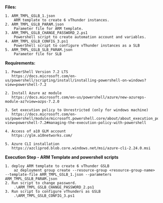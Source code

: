 **Files:**

    1. ARM_TMPL_GSLB_1.json
        ARM template to create 6 vThunder instances.
    2. ARM_TMPL_GSLB_PARAM.json
        Parameter file for ARM template.
    3. ARM_TMPL_GSLB_CHANGE_PASSWORD_2.ps1
        Powershell script to create automation account and variables.
    4. ARM_TMPL_GSLB_CONFIG_3.ps1
        PowerShell script to configure vThunder instances as a SLB 
    5. ARM_TMPL_GSLB_SLB_PARAM.json
        Parameter file for SLB

**Requirements:**

    1. PowerShell Version 7.2 LTS
	   https://docs.microsoft.com/en-us/powershell/scripting/install/installing-powershell-on-windows?view=powershell-7.2
	   
    2. Install Azure az module
	   https://docs.microsoft.com/en-us/powershell/azure/new-azureps-module-az?view=azps-7.2.0
	   
    3. Set execution policy to Unrestricted (only for windows machine)
       https://docs.microsoft.com/en-us/powershell/module/microsoft.powershell.core/about/about_execution_policies?view=powershell-7.2#managing-the-execution-policy-with-powershell
    
	4. Access of a10 GLM account 
	   https://glm.a10networks.com/ 
	   
	5. Azure CLI installation
	   https://azcliprod.blob.core.windows.net/msi/azure-cli-2.24.0.msi

**Execution Step - ARM Template and powershell scripts**

    1. deploy ARM template to create 6 vThunder GSLB
        az deployment group create --resource-group <resource-group-name> --template-file ARM_TMPL_GSLB_1.json --parameters ARM_TMPL_GSLB_PARAM.json
    2. Run script to change password.
        .\ARM_TMPL_GSLB_CHANGE_PASSWORD_2.ps1
    3. Run script to configure vThunders as GSLB
        .\ARM_TMPL_GSLB_CONFIG_3.ps1

